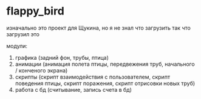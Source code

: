 # flappy_bird

изначально это проект для Щукина, но я не знал что загрузить так что загрузил это

модули: 
1) графика (задний фон, трубы, птица)
2) анимации (анимация полета птицы, передвежения труб, начального / конченого экрана)
3) скрипты (скрипт взаимодействия с пользователем, скрипт поведения птицы, скрипт поражения, скрипт отрисовки новых труб)
4) работа с бд (считывание, запись счета в бд)
